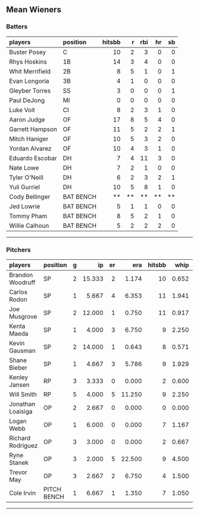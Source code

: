 ## Mean Wieners

### Batters

 
|players         |position  | hitsbb|  r| rbi| hr| sb| 
|:---------------|:---------|------:|--:|---:|--:|--:| 
|Buster Posey    |C         |     10|  2|   3|  0|  0| 
|Rhys Hoskins    |1B        |     14|  3|   4|  0|  0| 
|Whit Merrifield |2B        |      8|  5|   1|  0|  1| 
|Evan Longoria   |3B        |      4|  1|   0|  0|  0| 
|Gleyber Torres  |SS        |      3|  0|   0|  0|  1| 
|Paul DeJong     |MI        |      0|  0|   0|  0|  0| 
|Luke Voit       |CI        |      8|  2|   3|  1|  0| 
|Aaron Judge     |OF        |     17|  8|   5|  4|  0| 
|Garrett Hampson |OF        |     11|  5|   2|  2|  1| 
|Mitch Haniger   |OF        |     10|  5|   3|  2|  0| 
|Yordan Alvarez  |OF        |     10|  4|   3|  1|  0| 
|Eduardo Escobar |DH        |      7|  4|  11|  3|  0| 
|Nate Lowe       |DH        |      7|  2|   1|  0|  0| 
|Tyler O'Neill   |DH        |      6|  2|   3|  2|  1| 
|Yuli Gurriel    |DH        |     10|  5|   8|  1|  0| 
|Cody Bellinger  |BAT BENCH |     **| **|  **| **| **| 
|Jed Lowrie      |BAT BENCH |      5|  1|   1|  0|  0| 
|Tommy Pham      |BAT BENCH |      8|  5|   2|  1|  0| 
|Willie Calhoun  |BAT BENCH |      5|  2|   2|  2|  0| 

* * *

### Pitchers

 
|players           |position    |  g|     ip| er|    era| hitsbb|  whip| so|  w| sv| 
|:-----------------|:-----------|--:|------:|--:|------:|------:|-----:|--:|--:|--:| 
|Brandon Woodruff  |SP          |  2| 15.333|  2|  1.174|     10| 0.652| 14|  0|  0| 
|Carlos Rodon      |SP          |  1|  5.667|  4|  6.353|     11| 1.941|  5|  0|  0| 
|Joe Musgrove      |SP          |  2| 12.000|  1|  0.750|     11| 0.917| 16|  2|  0| 
|Kenta Maeda       |SP          |  1|  4.000|  3|  6.750|      9| 2.250|  2|  0|  0| 
|Kevin Gausman     |SP          |  2| 14.000|  1|  0.643|      8| 0.571| 20|  1|  0| 
|Shane Bieber      |SP          |  1|  4.667|  3|  5.786|      9| 1.929|  7|  0|  0| 
|Kenley Jansen     |RP          |  3|  3.333|  0|  0.000|      2| 0.600|  4|  0|  3| 
|Will Smith        |RP          |  5|  4.000|  5| 11.250|      9| 2.250|  6|  1|  0| 
|Jonathan Loaisiga |OP          |  2|  2.667|  0|  0.000|      0| 0.000|  1|  0|  1| 
|Logan Webb        |OP          |  1|  6.000|  0|  0.000|      7| 1.167|  4|  1|  0| 
|Richard Rodriguez |OP          |  3|  3.000|  0|  0.000|      2| 0.667|  2|  1|  0| 
|Ryne Stanek       |OP          |  3|  2.000|  5| 22.500|      9| 4.500|  2|  0|  0| 
|Trevor May        |OP          |  3|  2.667|  2|  6.750|      4| 1.500|  3|  0|  0| 
|Cole Irvin        |PITCH BENCH |  1|  6.667|  1|  1.350|      7| 1.050|  2|  0|  0| 


* * *


